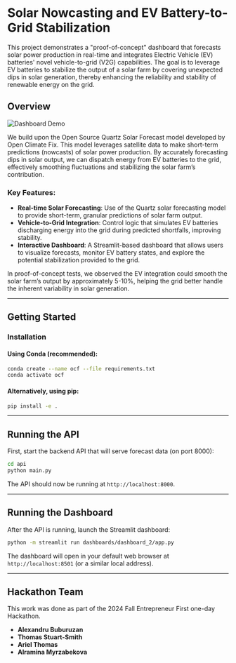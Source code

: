 # Solar Nowcasting and EV Battery-to-Grid Stabilization

This project demonstrates a "proof-of-concept" dashboard that forecasts solar power production in real-time and integrates Electric Vehicle (EV) batteries' novel vehicle-to-grid (V2G) capabilities. The goal is to leverage EV batteries to stabilize the output of a solar farm by covering unexpected dips in solar generation, thereby enhancing the reliability and stability of renewable energy on the grid.

## Overview

![Dashboard Demo](images/demo.gif)

We build upon the Open Source Quartz Solar Forecast model developed by Open Climate Fix. This model leverages satellite data to make short-term predictions (nowcasts) of solar power production. By accurately forecasting dips in solar output, we can dispatch energy from EV batteries to the grid, effectively smoothing fluctuations and stabilizing the solar farm’s contribution.

### Key Features:

- **Real-time Solar Forecasting**: Use of the Quartz solar forecasting model to provide short-term, granular predictions of solar farm output.
- **Vehicle-to-Grid Integration**: Control logic that simulates EV batteries discharging energy into the grid during predicted shortfalls, improving stability.
- **Interactive Dashboard**: A Streamlit-based dashboard that allows users to visualize forecasts, monitor EV battery states, and explore the potential stabilization provided to the grid.

In proof-of-concept tests, we observed the EV integration could smooth the solar farm’s output by approximately 5-10%, helping the grid better handle the inherent variability in solar generation.

---

## Getting Started

### Installation

#### Using Conda (recommended):
```bash
conda create --name ocf --file requirements.txt
conda activate ocf
```

#### Alternatively, using pip:
```bash
pip install -e .
```
---

## Running the API

First, start the backend API that will serve forecast data (on port 8000):

```bash
cd api
python main.py
```

The API should now be running at `http://localhost:8000`.

---

## Running the Dashboard

After the API is running, launch the Streamlit dashboard:

```bash
python -m streamlit run dashboards/dashboard_2/app.py
```

The dashboard will open in your default web browser at `http://localhost:8501` (or a similar local address).

---

## Hackathon Team
This work was done as part of the 2024 Fall Entrepreneur First one-day Hackathon. 

- **Alexandru Buburuzan**
- **Thomas Stuart-Smith**
- **Ariel Thomas**
- **Alramina Myrzabekova**

